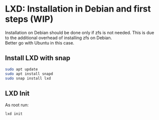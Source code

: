 # LXD: Installation in Debian and first steps (WIP)
Installation on Debian should be done only if zfs is not needed. This is due to the additional overhead of installing zfs on Debian.<br/>
Better go with Ubuntu in this case.
## Install LXD with snap
```bash
sudo apt update
sudo apt install snapd
sudo snap install lxd
```
## LXD Init
As root run:
```bash
lxd init
```
